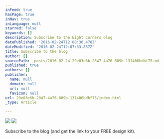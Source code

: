 ```yaml
---
inFeed: true
hasPage: true
inNav: true
inLanguage: null
starred: false
keywords: []
description: Subscribe to the Eight Corners blog
datePublished: '2016-02-24T12:08:36.478Z'
dateModified: '2016-02-24T12:07:33.857Z'
title: Subscribe to the blog
author: []
sourcePath: _posts/2016-02-24-29e03e6b-2847-4a76-809b-131486bdbf75.md
published: true
authors: []
publisher:
  name: null
  domain: null
  url: null
  favicon: null
url: 29e03e6b-2847-4a76-809b-131486bdbf75/index.html
_type: Article

---
```

![](https://the-grid-user-content.s3-us-west-2.amazonaws.com/e4416de3-0606-4519-bf31-6d7297df0af2.png)
![](https://s3-us-west-2.amazonaws.com/the-grid-img/p/164d0bc95273143d71a2741b946b5775de725cf6.png)

Subscribe to the blog (and get the link to your FREE design kit).